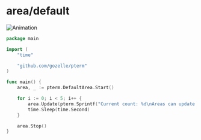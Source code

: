 # area/default

![Animation](animation.svg)

```go
package main

import (
	"time"

	"github.com/gozelle/pterm"
)

func main() {
	area, _ := pterm.DefaultArea.Start()

	for i := 0; i < 5; i++ {
		area.Update(pterm.Sprintf("Current count: %d\nAreas can update their content dynamically!", i))
		time.Sleep(time.Second)
	}

	area.Stop()
}

```

